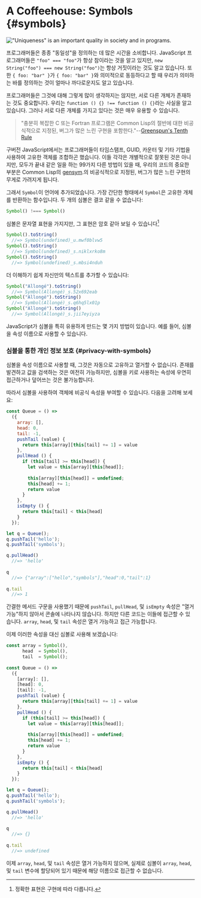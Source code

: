 # A Coffeehouse: Symbols {#symbols}

!["Uniqueness" is an important quality in society and in programs.](../images/tiny.jpg)

프로그래머들은 종종 "동일성"을 정의하는 데 많은 시간을 소비합니다. JavaScript 프로그래머들은 `"foo" === "foo"`가 항상 참이라는 것을 알고 있지만, `new String("foo") === new String("foo")`는 항상 거짓이라는 것도 알고 있습니다. 또한 `{ foo: "bar" }`가 `{ foo: "bar" }`와 의미적으로 동등하다고 할 때 우리가 의미하는 바를 정의하는 것이 얼마나 까다로운지도 알고 있습니다.

프로그래머들은 그것에 대해 그렇게 많이 생각하지는 않지만, 서로 다른 개체가 존재하는 것도 중요합니다. 우리는 `function () {} !== function () {}`라는 사실을 알고 있습니다. 그러나 서로 다른 개체를 가지고 있다는 것은 매우 유용할 수 있습니다.

> "충분히 복잡한 C 또는 Fortran 프로그램은 Common Lisp의 절반에 대한 비공식적으로 지정된, 버그가 많은 느린 구현을 포함한다."--[Greenspun's Tenth Rule](https://en.wikipedia.org/wiki/Greenspun's_tenth_rule)

구버전 JavaScript에서는 프로그래머들이 타임스탬프, GUID, 카운터 및 기타 기법을 사용하여 고유한 객체를 조합하곤 했습니다. 이들 각각은 개별적으로 잘못된 것은 아니지만, 모두가 끝내 같은 일을 하는 99가지 다른 방법이 있을 때, 우리의 코드의 중요한 부분은 Common Lisp의 [gensym](http://www.lispdoc.com/?q=gensym).의 비공식적으로 지정된, 버그가 많은 느린 구현의 무게로 가려지게 됩니다.


그래서 `Symbol`이 언어에 추가되었습니다. 가장 간단한 형태에서 `Symbol`은 고유한 개체를 반환하는 함수입니다. 두 개의 심볼은 결코 같을 수 없습니다:

```js
Symbol() !=== Symbol()
```

심볼은 문자열 표현을 가지지만, 그 표현은 암호 같아 보일 수 있습니다[^impl]

[^impl]: 정확한 표현은 구현에 따라 다릅니다. 

```js
Symbol().toString()
  //=> Symbol(undefined)_u.mwf0blvw5
Symbol().toString()
  //=> Symbol(undefined)_s.niklxrko8m
Symbol().toString()
  //=> Symbol(undefined)_s.mbsi4nduh
```

더 이해하기 쉽게 자신만의 텍스트를 추가할 수 있습니다:

```js
Symbol("Allongé").toString()
  //=> Symbol(Allongé)_s.52x692eab
Symbol("Allongé").toString()
  //=> Symbol(Allongé)_s.q6hq5lx01p
Symbol("Allongé").toString()
  //=> Symbol(Allongé)_s.jii7eyiyza
```

JavaScript가 심볼을 특히 유용하게 만드는 몇 가지 방법이 있습니다. 예를 들어, 심볼을 속성 이름으로 사용할 수 있습니다.

### 심볼을 통한 개인 정보 보호  {#privacy-with-symbols}

심볼을 속성 이름으로 사용할 때, 그것은 자동으로 고유하고 열거할 수 없습니다. 존재를 발견하고 값을 검색하는 것은 여전히 가능하지만, 심볼을 키로 사용하는 속성에 우연히 접근하거나 덮어쓰는 것은 불가능합니다.

따라서 심볼을 사용하여 객체에 비공식 속성을 부여할 수 있습니다. 다음을 고려해 보세요:

```js
const Queue = () =>
  ({
    array: [], 
    head: 0, 
    tail: -1,
    pushTail (value) {
      return this[array][this[tail] += 1] = value
    },
    pullHead () {
      if (this[tail] >= this[head]) {
        let value = this[array][this[head]];
        
        this[array][this[head]] = undefined;
        this[head] += 1;
        return value
      }
    },
    isEmpty () {
      return this[tail] < this[head]
    }
  });

let q = Queue();
q.pushTail('hello');
q.pushTail('symbols');

q.pullHead()
  //=> 'hello'
  
q
  //=> {"array":["hello","symbols"],"head":0,"tail":1}
  
q.tail
  //=> 1
```

간결한 메서드 구문을 사용했기 때문에 `pushTail`, `pullHead`, 및 `isEmpty` 속성은 "열거 가능"하지 않아서 콘솔에 나타나지 않습니다. 하지만 다른 코드는 이들에 접근할 수 있습니다. `array`, `head`, 및 `tail` 속성은 열거 가능하고 접근 가능합니다.

이제 이러한 속성을 대신 심볼로 사용해 보겠습니다:

```js
const array = Symbol(),
      head  = Symbol(),
      tail  = Symbol();
      
const Queue = () =>
  ({
    [array]: [], 
    [head]: 0, 
    [tail]: -1,
    pushTail (value) {
      return this[array][this[tail] += 1] = value
    },
    pullHead () {
      if (this[tail] >= this[head]) {
        let value = this[array][this[head]];
        
        this[array][this[head]] = undefined;
        this[head] += 1;
        return value
      }
    },
    isEmpty () {
      return this[tail] < this[head]
    }
  });

let q = Queue();
q.pushTail('hello');
q.pushTail('symbols');

q.pullHead()
  //=> 'hello'
  
q
  //=> {}
  
q.tail
  //=> undefined
```

이제 `array`, `head`, 및 `tail` 속성은 열거 가능하지 않으며, 실제로 심볼이 `array`, `head`, 및 `tail` 변수에 할당되어 있기 때문에 해당 이름으로 접근할 수 없습니다.

